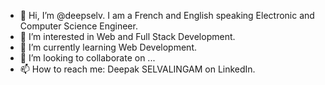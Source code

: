 - 👋 Hi, I’m @deepselv. I am a French and English speaking Electronic and Computer Science Engineer.
- 👀 I’m interested in Web and Full Stack Development.
- 🌱 I’m currently learning Web Development.
- 💞️ I’m looking to collaborate on ...
- 📫 How to reach me: Deepak SELVALINGAM on LinkedIn.

<!---
deepselv/deepselv is a ✨ special ✨ repository because its `README.md` (this file) appears on your GitHub profile.
You can click the Preview link to take a look at your changes.
--->
